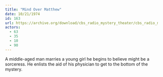 ```yaml
---
title: "Mind Over Matthew"
date: 10/21/1974
id: 163
url: https://archive.org/download/cbs_radio_mystery_theater/cbs_radio_mystery_theater-0151-0200.zip/cbs_radio_mystery_theater-0151-0200%2Fcbsrmt_0163_mind_over_matthew.mp3
actors:
  - 63
  - 35
  - 10
  - 90
---
```

A middle-aged man marries a young girl he begins to believe might be a sorceress. He enlists the aid of his physician to get to the bottom of the mystery.